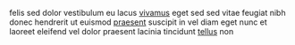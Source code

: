 felis sed dolor vestibulum eu lacus [vivamus](generated_webpages/arcu.md) eget
sed sed vitae feugiat nibh donec hendrerit ut euismod
[praesent](generated_webpages/commodo1.md) suscipit in vel diam eget nunc et
laoreet eleifend vel dolor praesent lacinia tincidunt
[tellus](generated_webpages/ac13.md) non